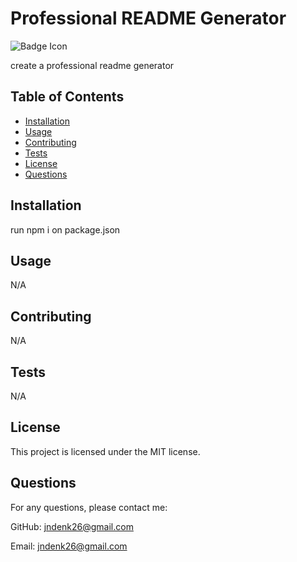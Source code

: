 
  # Professional README Generator

  ![Badge Icon]( https://img.shields.io/badge/License-MIT-informational.svg)
 
  create a professional readme generator
  
  ## Table of Contents
  
  - [Installation](#installation)
  - [Usage](#usage)
  - [Contributing](#contributing)
  - [Tests](#tests)
  - [License](#license)
  - [Questions](#questions)
  
  ## Installation
  
  run npm i on package.json
  
  ## Usage
  
  N/A
  
  ## Contributing
  
  N/A
  
  ## Tests
  
  N/A
  
  ## License
  
  This project is licensed under the MIT license.
  
  ## Questions
  
  For any questions, please contact me:
  
  GitHub: [jndenk26@gmail.com](https://github.com/jndenk26@gmail.com)
  
  Email: jndenk26@gmail.com
    